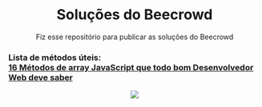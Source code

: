 <h1 align="center"> Soluções do Beecrowd </h1>

<p align="center">Fiz esse repositório para publicar as soluções do Beecrowd</p>

<h3>Lista de métodos úteis: <br>
<a href= "https://terminalroot.com.br/2021/09/16-metodos-de-array-javascript-que-todo-bom-desenvolvedor-web-deve-saber.html">
                                                 16 Métodos de array JavaScript que todo bom Desenvolvedor Web deve saber</a>
</h3>

<p align="center">
<img src="http://img.shields.io/static/v1?label=STATUS&message=EM%20DESENVOLVIMENTO&color=GREEN&style=for-the-badge"/>
</p>
